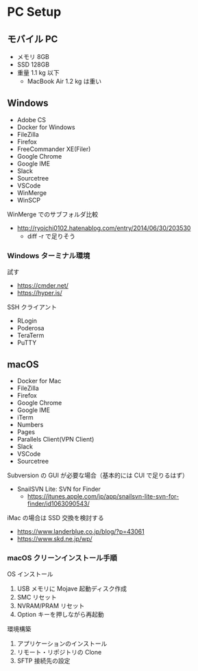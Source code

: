 # PC Setup

## モバイル PC

- メモリ 8GB
- SSD 128GB
- 重量 1.1 kg 以下
  - MacBook Air 1.2 kg は重い

## Windows

- Adobe CS
- Docker for Windows
- FileZilla
- Firefox
- FreeCommander XE(Filer)
- Google Chrome
- Google IME
- Slack
- Sourcetree
- VSCode
- WinMerge
- WinSCP

WinMerge でのサブフォルダ比較

- <http://ryoichi0102.hatenablog.com/entry/2014/06/30/203530>
  - diff -r で足りそう

### Windows ターミナル環境

試す

- <https://cmder.net/>
- <https://hyper.is/>

SSH クライアント

- RLogin
- Poderosa
- TeraTerm
- PuTTY

## macOS

- Docker for Mac
- FileZilla
- Firefox
- Google Chrome
- Google IME
- iTerm
- Numbers
- Pages
- Parallels Client(VPN Client)
- Slack
- VSCode
- Sourcetree

Subversion の GUI が必要な場合（基本的には CUI で足りるはず）

- SnailSVN Lite: SVN for Finder
  - <https://itunes.apple.com/jp/app/snailsvn-lite-svn-for-finder/id1063090543/>

iMac の場合は SSD 交換を検討する

- <https://www.landerblue.co.jp/blog/?p=43061>
- <https://www.skd.ne.jp/wp/>

### macOS クリーンインストール手順

OS インストール

1. USB メモリに Mojave 起動ディスク作成
1. SMC リセット
1. NVRAM/PRAM リセット
1. Option キーを押しながら再起動

環境構築

1. アプリケーションのインストール
1. リモート・リポジトリの Clone
1. SFTP 接続先の設定
